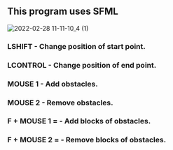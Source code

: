 ## This program uses SFML

![2022-02-28 11-11-10_4 (1)](https://user-images.githubusercontent.com/79863003/156235756-4218e66e-9cef-4cb6-a922-5324133ad47b.gif)

### LSHIFT - Change position of start point.
### LCONTROL - Change position of end point.
### MOUSE 1 - Add obstacles.
### MOUSE 2 - Remove obstacles.
### F + MOUSE 1 =  - Add blocks of obstacles.
### F + MOUSE 2 =  - Remove blocks of obstacles.

